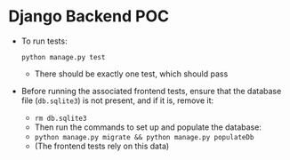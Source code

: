 # Django Backend POC

- To run tests:
	```
	python manage.py test
	```
	- There should be exactly one test, which should pass

- Before running the associated frontend tests, ensure that the database file (`db.sqlite3`) is not present, and if it is, remove it:
	- `rm db.sqlite3`
	- Then run the commands to set up and populate the database: 
	- `python manage.py migrate && python manage.py populateDb`
	- (The frontend tests rely on this data)
